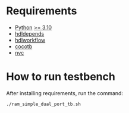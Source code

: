 # Requirements
* [Python](https://www.python.org/) [>= 3.10](https://www.python.org/downloads/release/python-31018/)
* [hdldepends](https://github.com/pevhall/hdldepends)
* [hdlworkflow](https://github.com/scottshuynh/hdlworkflow)
* [cocotb](https://docs.cocotb.org/en/development/index.html)
* [nvc](https://github.com/nickg/nvc)

# How to run testbench
After installing requirements, run the command:
```sh
./ram_simple_dual_port_tb.sh
```